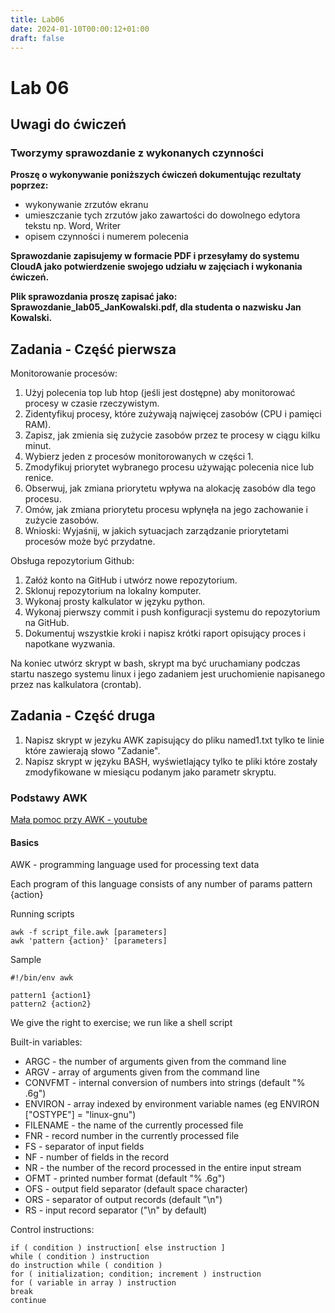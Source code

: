 ```yaml
---
title: Lab06
date: 2024-01-10T00:00:12+01:00
draft: false
---
```


# Lab 06

## Uwagi do ćwiczeń

### Tworzymy sprawozdanie z wykonanych czynności

**Proszę o wykonywanie poniższych ćwiczeń dokumentując rezultaty poprzez:**
- wykonywanie zrzutów ekranu
- umieszczanie tych zrzutów jako zawartości do dowolnego edytora tekstu np. Word, Writer
- opisem czynności i numerem polecenia

**Sprawozdanie zapisujemy w formacie PDF i przesyłamy do systemu CloudA jako potwierdzenie swojego udziału w zajęciach i wykonania ćwiczeń.**

**Plik sprawozdania proszę zapisać jako: Sprawozdanie_lab05_JanKowalski.pdf, dla studenta o nazwisku Jan Kowalski.**

## Zadania - Część pierwsza

Monitorowanie procesów:

1. Użyj polecenia top lub htop (jeśli jest dostępne) aby monitorować procesy w czasie rzeczywistym.
2. Zidentyfikuj procesy, które zużywają najwięcej zasobów (CPU i pamięci RAM).
3. Zapisz, jak zmienia się zużycie zasobów przez te procesy w ciągu kilku minut.
4. Wybierz jeden z procesów monitorowanych w części 1.
5. Zmodyfikuj priorytet wybranego procesu używając polecenia nice lub renice.
6. Obserwuj, jak zmiana priorytetu wpływa na alokację zasobów dla tego procesu.
7. Omów, jak zmiana priorytetu procesu wpłynęła na jego zachowanie i zużycie zasobów.
8. Wnioski: Wyjaśnij, w jakich sytuacjach zarządzanie priorytetami procesów może być przydatne.

Obsługa repozytorium Github:

1. Załóż konto na GitHub i utwórz nowe repozytorium.
2. Sklonuj repozytorium na lokalny komputer.
3. Wykonaj prosty kalkulator w języku python.
4. Wykonaj pierwszy commit i push konfiguracji systemu do repozytorium na GitHub.
5. Dokumentuj wszystkie kroki i napisz krótki raport opisujący proces i napotkane wyzwania.

Na koniec utwórz skrypt w bash, skrypt ma być uruchamiany podczas startu naszego systemu linux i jego zadaniem jest uruchomienie napisanego przez nas kalkulatora (crontab).

## Zadania - Część druga

1. Napisz skrypt w jezyku AWK zapisujący do pliku named1.txt tylko te linie które zawierają słowo "Zadanie".
2. Napisz skrypt w języku BASH, wyświetlający tylko te pliki które zostały zmodyfikowane w miesiącu podanym jako parametr skryptu.


### Podstawy AWK

[Mała pomoc przy AWK - youtube](https://www.youtube.com/watch?v=u0wSncMHAyM)

#### Basics

AWK - programming language used for processing text data

Each program of this language consists of any number of params pattern {action}

Running scripts

    awk -f script_file.awk [parameters]
    awk 'pattern {action}' [parameters]

Sample                               

    #!/bin/env awk
    
    pattern1 {action1}
    pattern2 {action2}

We give the right to exercise; we run like a shell script

Built-in variables:


- ARGC - the number of arguments given from the command line
- ARGV - array of arguments given from the command line
- CONVFMT - internal conversion of numbers into strings (default "% .6g")
- ENVIRON - array indexed by environment variable names (eg ENVIRON ["OSTYPE"] = "linux-gnu")
- FILENAME - the name of the currently processed file
- FNR - record number in the currently processed file
- FS - separator of input fields
- NF - number of fields in the record
- NR - the number of the record processed in the entire input stream
- OFMT - printed number format (default "% .6g")
- OFS - output field separator (default space character)
- ORS - separator of output records (default "\n")
- RS - input record separator ("\n" by default)

Control instructions:

    if ( condition ) instruction[ else instruction ]
    while ( condition ) instruction
    do instruction while ( condition )
    for ( initialization; condition; increment ) instruction
    for ( variable in array ) instruction
    break
    continue

